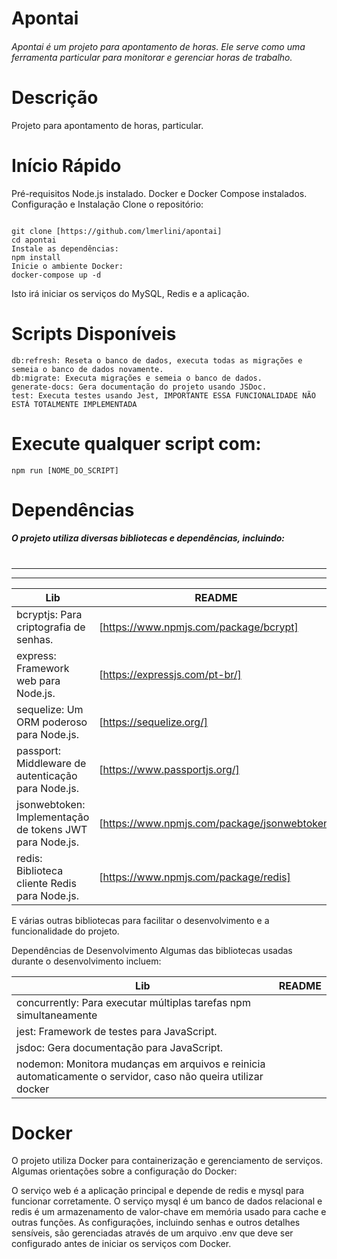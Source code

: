 # Apontai
###### Apontai é um projeto para apontamento de horas. Ele serve como uma ferramenta particular para monitorar e gerenciar horas de trabalho.

# Descrição
Projeto para apontamento de horas, particular.

# Início Rápido
Pré-requisitos
Node.js instalado.
Docker e Docker Compose instalados.
Configuração e Instalação
Clone o repositório:
```

git clone [https://github.com/lmerlini/apontai]
cd apontai
Instale as dependências:
npm install
Inicie o ambiente Docker:
docker-compose up -d
```
Isto irá iniciar os serviços do MySQL, Redis e a aplicação.

# Scripts Disponíveis
```start: Inicia o servidor e o Redis simultaneamente.
db:refresh: Reseta o banco de dados, executa todas as migrações e semeia o banco de dados novamente.
db:migrate: Executa migrações e semeia o banco de dados.
generate-docs: Gera documentação do projeto usando JSDoc.
test: Executa testes usando Jest, IMPORTANTE ESSA FUNCIONALIDADE NÃO ESTÁ TOTALMENTE IMPLEMENTADA
```
# Execute qualquer script com:
``` npm run [NOME_DO_SCRIPT] ```

# Dependências
##### O projeto utiliza diversas bibliotecas e dependências, incluindo:
#
#
_____________
_____________
| Lib | README |
| ------ | ------ |
| bcryptjs: Para criptografia de senhas. | [https://www.npmjs.com/package/bcrypt] |
| express: Framework web para Node.js. | [https://expressjs.com/pt-br/] |
| sequelize: Um ORM poderoso para Node.js. | [https://sequelize.org/] |
| passport: Middleware de autenticação para Node.js. | [https://www.passportjs.org/] |
| jsonwebtoken: Implementação de tokens JWT para Node.js. | [https://www.npmjs.com/package/jsonwebtoken] |
| redis: Biblioteca cliente Redis para Node.js. | [https://www.npmjs.com/package/redis] |


E várias outras bibliotecas para facilitar o desenvolvimento e a funcionalidade do projeto.

Dependências de Desenvolvimento
Algumas das bibliotecas usadas durante o desenvolvimento incluem:

| Lib | README |
| ------ | ------ |
| concurrently: Para executar múltiplas tarefas npm simultaneamente |
| jest: Framework de testes para JavaScript. |
| jsdoc: Gera documentação para JavaScript. |
| nodemon: Monitora mudanças em arquivos e reinicia automaticamente o servidor, caso não queira utilizar docker |


# Docker 

O projeto utiliza Docker para containerização e gerenciamento de serviços. Algumas orientações sobre a configuração do Docker:

O serviço web é a aplicação principal e depende de redis e mysql para funcionar corretamente.
O serviço mysql é um banco de dados relacional e redis é um armazenamento de valor-chave em memória usado para cache e outras funções.
As configurações, incluindo senhas e outros detalhes sensíveis, são gerenciadas através de um arquivo .env que deve ser configurado antes de iniciar os serviços com Docker.
